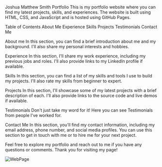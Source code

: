 Joshua Matthew Smith Portfolio
This is my portfolio website where you can find my latest projects, skills, and experiences. The website is built using HTML, CSS, and JavaScript and is hosted using GitHub Pages.

Table of Contents
About Me
Experience
Skills
Projects
Testimonials
Contact Me

About me
In this section, you can find a brief introduction about me and my background. I'll also share my personal interests and hobbies.

Experience
In this section, I'll share my work experience, including my previous jobs and roles. I'll also provide links to my LinkedIn profile if available.

Skills
In this section, you can find a list of my skills and tools I use to build my projects. I'll also rate my skills from beginner to expert.

Projects
In this section, I'll showcase some of my latest projects with a brief description of each. I'll also provide links to the source code and live demos if available.

Testimonials
Don't just take my word for it! Here you can see Testimonials from people I've worked for.

Contact Me
In this section, you'll find my contact information, including my email address, phone number, and social media profiles. You can use this section to get in touch with me or to hire me for your next project.

Feel free to explore my portfolio and reach out to me if you have any questions or comments. Thank you for visiting my page!


![WebPage](https://github.com/xxjmsxx/JoshuaMatthewSmithPortfolio/assets/111142848/fa440a70-620f-422c-a7bf-a2c02b49ea7e)
